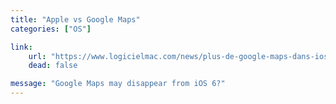 ```yaml
---
title: "Apple vs Google Maps"
categories: ["OS"]

link:
    url: "https://www.logicielmac.com/news/plus-de-google-maps-dans-ios-6-8018.html"
    dead: false

message: "Google Maps may disappear from iOS 6?"
---
```

